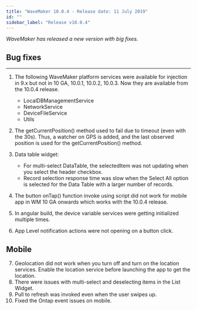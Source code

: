 ```yaml
---
title: "WaveMaker 10.0.4 - Release date: 11 July 2019"
id: ""
sidebar_label: "Release v10.0.4"
---
```

*WaveMaker has released a new version with big fixes.*

## Bug fixes
---

1. The following WaveMaker platform services were available for injection in 9.x but not in 10 GA, 10.0.1, 10.0.2, 10.0.3. Now they are available from the 10.0.4 release.  

    - LocalDBManagementService
    - NetworkService
    - DeviceFileService
    - Utils

2. The getCurrentPosition() method used to fail due to timeout (even with the 30s). Thus, a watcher on GPS is added, and the last observed position is used for the getCurrentPosition() method.
3. Data table widget:
    - For multi-select DataTable, the selectedItem was not updating when you select the header checkbox.
    - Record selection response time was slow when the Select All option is selected for the Data Table with a larger number of records.
4. The button onTap() function invoke using script did not work for mobile app in WM 10 GA onwards which works with the 10.0.4 release.
5. In angular build, the device variable services were getting initialized multiple times.
6. App Level notification actions were not opening on a button click.

## Mobile 
7. Geolocation did not work when you turn off and turn on the location services. Enable the location service before launching the app to get the location.
8. There were issues with multi-select and deselecting items in the List Widget.
9. Pull to refresh was invoked even when the user swipes up.
10. Fixed the Ontap event issues on mobile.
